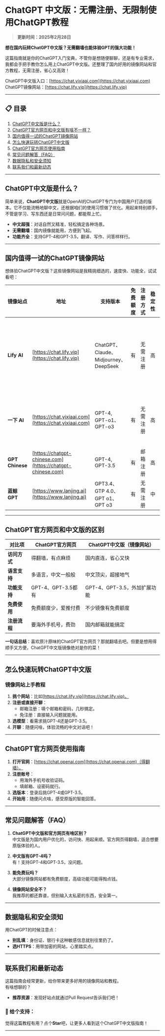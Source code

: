 # ChatGPT 中文版：无需注册、无限制使用ChatGPT教程

> **更新时间：2025年2月28日**

**想在国内玩转ChatGPT中文版？无需翻墙也能体验GPT的强大功能！**  

这篇指南就是你的ChatGPT入门宝典，不管你是想随便聊聊，还是有专业需求，我都会手把手教你怎么用上ChatGPT中文版。还整理了国内好用的镜像网站和官方教程，无需注册，省心又高效！

ChatGPT中文版入口：[https://chat.yixiaai.com](https://chat.yixiaai.com)  
ChatGPT镜像网站：[https://chat.lify.vip](https://chat.lify.vip)  

---

## 📋 目录
1. [ChatGPT中文版是什么？](#chatgpt中文版是什么)  
2. [ChatGPT官方网页和中文版有啥不一样？](#chatgpt官方网页和中文版的区别)  
3. [国内值得一试的ChatGPT镜像网站](#国内值得一试的chatgpt镜像网站)  
4. [怎么快速玩转ChatGPT中文版](#怎么快速玩转chatgpt中文版)  
5. [ChatGPT官方网页使用指南](#chatgpt官方网页使用指南)  
6. [常见问题解答（FAQ）](#常见问题解答faq)  
7. [数据隐私和安全须知](#数据隐私和安全须知)  
8. [联系我们和最新动态](#联系我们和最新动态)  

---

## ChatGPT中文版是什么？

简单来说，**ChatGPT中文版**就是OpenAI的ChatGPT专门为中国用户打造的版本。它不仅能流畅地聊中文，还根据咱们的使用习惯做了优化。用起来特别顺手，不管是学习、写东西还是日常问问题，都能帮上忙。  

- **中文超强**：对话自然又精准，轻松搞定各种场景。  
- **无需翻墙**：国内镜像就能用，方便到飞起。  
- **功能齐全**：支持GPT-4和GPT-3.5，翻译、写作、问答样样行。  

---

## 国内值得一试的ChatGPT镜像网站

想体验ChatGPT中文版？这些镜像网站是我精挑细选的，速度快、功能全，试试看吧：  

| 镜像站点      | 地址                                           | 支持版本        | 免费额度 | 注册方式    | 稳定性 | 功能亮点 |
|---------------|------------------------------------------------|----------------|----------|------------|--------|----------|
| **Lify AI**    | [https://chat.lify.vip](https://chat.lify.vip) | ChatGPT、Claude、Midjourney、DeepSeek | 有       | 无需注册   | 高     | AI聊天，AI对话、AI绘图、AI知识库等功能 |
| **一下 AI**     | [https://chat.yixiaai.com](https://chat.yixiaai.com) | GPT-4, GPT-o1、GPT-o3  | 有       | 无需注册   | 高     | 对话聊天、AI翻译、AI绘画 |
| **GPT Chinese**   | [https://chatgpt-chinese.com](https://chatgpt-chinese.com) | GPT-4, GPT-3.5 | 有       | 邮箱注册   | 高     | 速度快 |
| **蓝鲸 GPT**   | [https://www.lanjing.ai](https://www.lanjing.ai) | GPT3.4、GTP 4.0、GPT o1、GPT o3        | 有       | 无需注册   | 中     | 操作简单 |

---

## ChatGPT官方网页和中文版的区别

| **对比项**     | **ChatGPT官方网页**      | **ChatGPT中文版（镜像网站）** |
|----------------|--------------------------|------------------------------|
| **访问方式**   | 得翻墙，有点麻烦         | 国内直连，省心又快           |
| **语言支持**   | 多语言，中文一般般       | 中文顶尖，超接地气           |
| **功能支持**   | GPT-4、GPT-3.5都有       | GPT-4、GPT-3.5，外加扩展功能 |
| **免费使用**   | 免费额度少，爱推付费     | 不少镜像有免费额度           |
| **注册流程**   | 要海外手机号，费劲       | 国内邮箱就能搞定             |

**一句话总结**：喜欢原汁原味的ChatGPT官方网页？那就翻墙去吧。但要是想用得顺手又方便，ChatGPT中文版镜像绝对是你的菜！  

---

## 怎么快速玩转ChatGPT中文版

### **镜像网站上手教程**
1. **挑个网站**：比如[https://chat.lify.vip](https://chat.lify.vip)。  
2. **注册或直接开聊**：  
   - 邮箱注册：填个邮箱和密码，几秒搞定。  
   - 免注册：直接输入问题就能用。  
3. **选模型**：看需求挑GPT-4还是GPT-3.5。  
4. **开聊**：随便问啥，体验流畅的中文对话吧！  

---

## ChatGPT官方网页使用指南

1. **打开官网**：[https://chat.openai.com](https://chat.openai.com)（得翻墙）。  
2. **注册账号**：  
   - 用海外手机号收验证码。  
   - 填邮箱、设密码就行。  
3. **选版本**：登录后挑GPT-4或GPT-3.5。  
4. **开始用**：随便问点啥，感受原版的智能回答。  

---

## 常见问题解答（FAQ）

1. **ChatGPT中文版和官方网页有啥区别？**  
   中文版是为国内用户优化的，访问快、用起来顺。官方网页得翻墙，适合想要原版体验的人。  

2. **中文版有GPT-4吗？**  
   有！支持GPT-4和GPT-3.5，没问题。  

3. **能免费玩吗？**  
   大部分镜像网站都有免费额度，高级功能可能得掏点钱。  

4. **镜像网站安全不？**  
   我推荐的都还靠谱，但别输入太私密的东西，安全第一。  

---

## 数据隐私和安全须知

用ChatGPT的时候注意点：  
- **别乱填**：身份证、银行卡这种敏感信息就别往里扔了。  
- **选HTTPS**：用带加密的网站，心里踏实点。  

---

## 联系我们和最新动态

这篇指南会经常更新，给你带来更多好用的镜像网站和教程。  
有啥想聊的？  

- **推荐资源**：发现好站点就通过Pull Request告诉我们吧！  

### 🌟 给个支持：  
觉得这篇教程有用？点个**Star**吧，让更多人看到这个ChatGPT中文版指南！  

--- 
